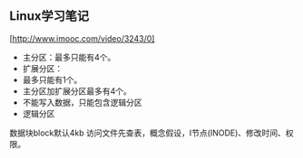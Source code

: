 ## Linux学习笔记
[http://www.imooc.com/video/3243/0]

- 主分区：最多只能有4个。
- 扩展分区：
 - 最多只能有1个。
 - 主分区加扩展分区最多有4个。
 - 不能写入数据，只能包含逻辑分区
- 逻辑分区

数据块block默认4kb
访问文件先查表，概念假设，I节点(INODE)、修改时间、权限。

